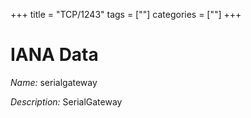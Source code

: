 +++
title = "TCP/1243"
tags = [""]
categories = [""]
+++

# IANA Data

_Name:_ serialgateway

_Description:_ SerialGateway

